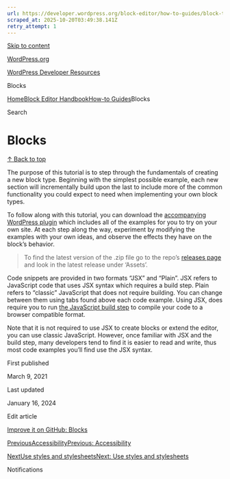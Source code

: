 ```yaml
---
url: https://developer.wordpress.org/block-editor/how-to-guides/block-tutorial
scraped_at: 2025-10-20T03:49:38.141Z
retry_attempt: 1
---
```


[Skip to content](https://developer.wordpress.org/block-editor/how-to-guides/block-tutorial/#wp--skip-link--target)

[WordPress.org](https://wordpress.org/)

[WordPress Developer Resources](https://developer.wordpress.org/)

Blocks


[Home](https://developer.wordpress.org/)[Block Editor Handbook](https://developer.wordpress.org/block-editor/)[How-to Guides](https://developer.wordpress.org/block-editor/how-to-guides/)Blocks

Search

# Blocks

[↑ Back to top](https://developer.wordpress.org/block-editor/how-to-guides/block-tutorial/#wp--skip-link--target)

The purpose of this tutorial is to step through the fundamentals of creating a new block type. Beginning with the simplest possible example, each new section will incrementally build upon the last to include more of the common functionality you could expect to need when implementing your own block types.

To follow along with this tutorial, you can download the [accompanying WordPress plugin](https://github.com/WordPress/block-development-examples) which includes all of the examples for you to try on your own site. At each step along the way, experiment by modifying the examples with your own ideas, and observe the effects they have on the block’s behavior.

> To find the latest version of the .zip file go to the repo’s [releases page](https://github.com/WordPress/block-development-examples/releases) and look in the latest release under ‘Assets’.

Code snippets are provided in two formats “JSX” and “Plain”. JSX refers to JavaScript code that uses JSX syntax which requires a build step. Plain refers to “classic” JavaScript that does not require building. You can change between them using tabs found above each code example. Using JSX, does require you to run [the JavaScript build step](https://developer.wordpress.org/block-editor/how-to-guides/javascript/js-build-setup/) to compile your code to a browser compatible format.

Note that it is not required to use JSX to create blocks or extend the editor, you can use classic JavaScript. However, once familiar with JSX and the build step, many developers tend to find it is easier to read and write, thus most code examples you’ll find use the JSX syntax.

First published

March 9, 2021

Last updated

January 16, 2024

Edit article

[Improve it on GitHub: Blocks](https://github.com/WordPress/gutenberg/edit/trunk/docs/how-to-guides/block-tutorial/README.md)

[PreviousAccessibilityPrevious: Accessibility](https://developer.wordpress.org/block-editor/how-to-guides/accessibility/)

[NextUse styles and stylesheetsNext: Use styles and stylesheets](https://developer.wordpress.org/block-editor/how-to-guides/block-tutorial/applying-styles-with-stylesheets/)

Notifications
